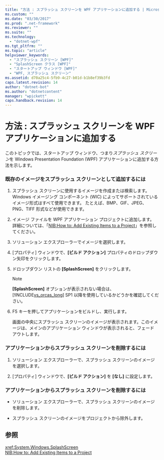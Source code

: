 ```yaml
---
title: "方法 : スプラッシュ スクリーンを WPF アプリケーションに追加する | Microsoft Docs"
ms.custom: ""
ms.date: "03/30/2017"
ms.prod: ".net-framework"
ms.reviewer: ""
ms.suite: ""
ms.technology: 
  - "dotnet-wpf"
ms.tgt_pltfrm: ""
ms.topic: "article"
helpviewer_keywords: 
  - "スプラッシュ スクリーン [WPF]"
  - "SplashScreen クラス [WPF]"
  - "スタートアップ ウィンドウ [WPF]"
  - "WPF, スプラッシュ スクリーン"
ms.assetid: d70a25c4-5fb9-4c27-b01d-b1b8ef39b3fd
caps.latest.revision: 14
author: "dotnet-bot"
ms.author: "dotnetcontent"
manager: "wpickett"
caps.handback.revision: 14
---
```

# 方法 : スプラッシュ スクリーンを WPF アプリケーションに追加する
このトピックでは、スタートアップ ウィンドウ、つまり*スプラッシュ スクリーン*を Windows Presentation Foundation \(WPF\) アプリケーションに追加する方法を示します。  
  
### 既存のイメージをスプラッシュ スクリーンとして追加するには  
  
1.  スプラッシュ スクリーンに使用するイメージを作成または検索します。  Windows イメージング コンポーネント \(WIC\) によってサポートされているイメージ形式はすべて使用できます。  たとえば、BMP、GIF、JPEG、PNG、TIFF 形式などが使用できます。  
  
2.  イメージ ファイルを WPF アプリケーション プロジェクトに追加します。  詳細については、「[NIB:How to: Add Existing Items to a Project](http://msdn.microsoft.com/ja-jp/15f4cfb7-78ab-457f-9f14-099a25a6a2d3)」を参照してください。  
  
3.  ソリューション エクスプローラーでイメージを選択します。  
  
4.  \[プロパティ\] ウィンドウで、**\[ビルド アクション\]** プロパティのドロップダウン矢印をクリックします。  
  
5.  ドロップダウン リストの **\[SplashScreen\]** をクリックします。  
  
    > [!NOTE]
    >  **\[SplashScreen\]** オプションが表示されない場合は、[!INCLUDE[vs_orcas_long](../../../../includes/vs-orcas-long-md.md)] SP1 以降を使用しているかどうかを確認してください。  
  
6.  F5 キーを押してアプリケーションをビルドし、実行します。  
  
     画面の中央にスプラッシュ スクリーンのイメージが表示されます。このイメージは、メインのアプリケーション ウィンドウが表示されると、フェード アウトします。  
  
### アプリケーションからスプラッシュ スクリーンを削除するには  
  
1.  ソリューション エクスプローラーで、スプラッシュ スクリーンのイメージを選択します。  
  
2.  \[プロパティ\] ウィンドウで、**\[ビルド アクション\]** を **\[なし\]** に設定します。  
  
### アプリケーションからスプラッシュ スクリーンを削除するには  
  
-   ソリューション エクスプローラーで、スプラッシュ スクリーンのイメージを削除します。  
  
-   スプラッシュ スクリーンのイメージをプロジェクトから除外します。  
  
## 参照  
 <xref:System.Windows.SplashScreen>   
 [NIB:How to: Add Existing Items to a Project](http://msdn.microsoft.com/ja-jp/15f4cfb7-78ab-457f-9f14-099a25a6a2d3)